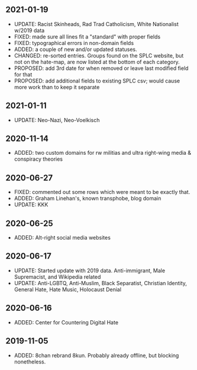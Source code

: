 ## 2021-01-19

- UPDATE: Racist Skinheads, Rad Trad Catholicism, White Nationalist w/2019 data
- FIXED: made sure all lines fit a "standard" with proper fields
- FIXED: typographical errors in non-domain fields
- ADDED: a couple of new and/or updated statuses. 
- CHANGED: re-sorted entries. Groups found on the SPLC website, but not on the hate-map, are now listed at the bottom of each category.
- PROPOSED: add 3rd date for when removed or leave last modified field for that
- PROPOSED: add additional fields to existing SPLC csv; would cause more work than to keep it separate

## 2021-01-11

- UPDATE: Neo-Nazi, Neo-Voelkisch

## 2020-11-14

- ADDED: two custom domains for rw militias and ultra right-wing media & conspiracy theories

## 2020-06-27

- FIXED: commented out some rows which were meant to be exactly that.
- ADDED: Graham Linehan's, known transphobe, blog domain
- UPDATE: KKK

## 2020-06-25

- ADDED: Alt-right social media websites

## 2020-06-17

- UPDATE: Started update with 2019 data. Anti-immigrant, Male Supremacist, and Wikipedia related
- UPDATE: Anti-LGBTQ, Anti-Muslim, Black Separatist, Christian Identity, General Hate, Hate Music, Holocaust Denial

## 2020-06-16

- ADDED: Center for Countering Digital Hate

## 2019-11-05

- ADDED: 8chan rebrand 8kun. Probably already offline, but blocking nonetheless.

